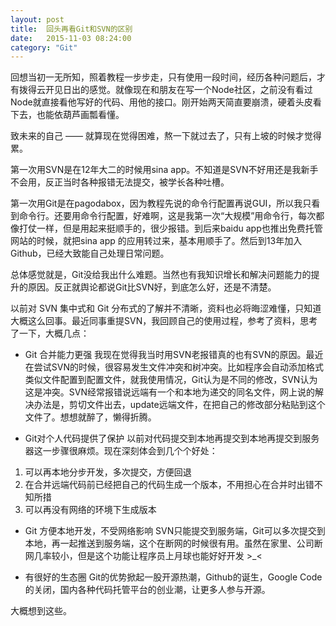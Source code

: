 ```yaml
---
layout: post
title:  回头再看Git和SVN的区别
date:   2015-11-03 08:24:00
category: "Git"
---
```


回想当初一无所知，照着教程一步步走，只有使用一段时间，经历各种问题后，才有拨得云开见日出的感觉。就像现在和朋友在写一个Node社区，之前没有看过Node就直接看他写好的代码、用他的接口。刚开始两天简直要崩溃，硬着头皮看下去，也能依葫芦画瓢看懂。

致未来的自己 —— 就算现在觉得困难，熬一下就过去了，只有上坡的时候才觉得累。

<!--more-->

第一次用SVN是在12年大二的时候用sina app。不知道是SVN不好用还是我新手不会用，反正当时各种报错无法提交，被学长各种吐槽。

第一次用Git是在pagodabox，因为教程先说的命令行配置再说GUI，所以我只看到命令行。还要用命令行配置，好难啊，这是我第一次“大规模”用命令行，每次都像打仗一样，但是用起来挺顺手的，很少报错。到后来baidu app也推出免费托管网站的时候，就把sina app 的应用转过来，基本用顺手了。然后到13年加入Github，已经大致能自己处理日常问题。

总体感觉就是，Git没给我出什么难题。当然也有我知识增长和解决问题能力的提升的原因。反正就舆论都说Git比SVN好，到底怎么好，还是不清楚。

以前对 SVN 集中式和 Git 分布式的了解并不清晰，资料也必将晦涩难懂，只知道大概这么回事。最近同事重提SVN，我回顾自己的使用过程，参考了资料，思考了一下，大概几点：

- Git 合并能力更强
我现在觉得我当时用SVN老报错真的也有SVN的原因。最近在尝试SVN的时候，很容易发生文件冲突和树冲突。比如程序会自动添加格式类似文件配置到配置文件，就我使用情况，Git认为是不同的修改，SVN认为这是冲突。SVN经常报错说远端有一个和本地为递交的同名文件，网上说的解决办法是，剪切文件出去，update远端文件，在把自己的修改部分粘贴到这个文件了。想想就醉了，懒得折腾。

- Git对个人代码提供了保护
以前对代码提交到本地再提交到本地再提交到服务器这一步骤很麻烦。现在深刻体会到几个个好处：
1. 可以再本地分步开发，多次提交，方便回退
2. 在合并远端代码前已经把自己的代码生成一个版本，不用担心在合并时出错不知所措
3. 可以再没有网络的环境下生成版本

- Git 方便本地开发，不受网络影响
SVN只能提交到服务端，Git可以多次提交到本地，再一起推送到服务端，这个在断网的时候很有用。虽然在家里、公司断网几率较小，但是这个功能让程序员上月球也能好好开发 >_<

- 有很好的生态圈
Git的优势掀起一股开源热潮，Github的诞生，Google Code的关闭，国内各种代码托管平台的创业潮，让更多人参与开源。

大概想到这些。

